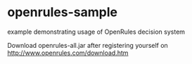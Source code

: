 # openrules-sample
example demonstrating usage of OpenRules decision system

Download openrules-all.jar after registering yourself on http://www.openrules.com/download.htm
